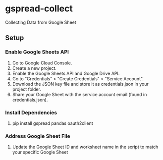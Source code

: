 # gspread-collect
Collecting Data from Google Sheet

## Setup
### Enable Google Sheets API
1. Go to Google Cloud Console.
2. Create a new project.
3. Enable the Google Sheets API and Google Drive API.
4. Go to "Credentials" > "Create Credentials" > "Service Account".
5. Download the JSON key file and store it as credentials.json in your project folder.
6. Share your Google Sheet with the service account email (found in credentials.json).

### Install Dependencies
1. pip install gspread pandas oauth2client

### Address Google Sheet File
1. Update the Google Sheet ID and worksheet name in the script to match your specific Google Sheet
